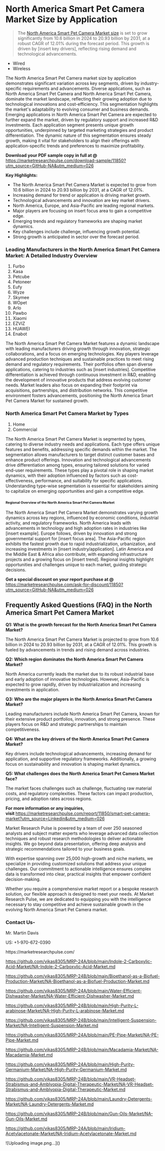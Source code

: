 <h1>North America Smart Pet Camera Market&nbsp;Size by Application</h1><blockquote><p>The <a href="https://marketresearchpulse.com/download-sample/11850?utm_source=GitHub-NA&amp;utm_medium=026">North America Smart Pet Camera Market size</a> is set to grow significantly from 10.6 billion in 2024 to 20.93 billion by 2031, at a robust CAGR of 12.01% during the forecast period. This growth is driven by [insert key drivers], reflecting rising demand and technological advancements.</p></blockquote><ul><li>Wired<li> Wireless</li></ul><p>The North America Smart Pet Camera market size by application demonstrates significant variation across key segments, driven by industry-specific requirements and advancements. Diverse applications, such as North America Smart Pet Camera and North America Smart Pet Camera, dominate the market landscape, reflecting their growing adoption due to technological innovations and cost-efficiency. This segmentation highlights the market's adaptability to evolving consumer and business demands. Emerging applications in North America Smart Pet Camera are expected to further expand the market, driven by regulatory support and increased R&D investments. Each application segment presents unique growth opportunities, underpinned by targeted marketing strategies and product differentiation. The dynamic nature of this segmentation ensures steady growth, making it vital for stakeholders to align their offerings with application-specific trends and preferences to maximize profitability.</p><p><strong>Download your PDF sample copy in full at @ </strong><a href="https://marketresearchpulse.com/download-sample/11850?utm_source=GitHub-NA&amp;utm_medium=026">https://marketresearchpulse.com/download-sample/11850?utm_source=GitHub-NA&amp;utm_medium=026</a></p><p><strong>Key Highlights: </strong></p><ul><li>The North America Smart Pet Camera Market is expected to grow from 10.6 billion in 2024 to 20.93 billion by 2031, at a CAGR of 12.01%.</li><li>Increasing demand for trend or application is driving market growth.</li><li>Technological advancements and innovation are key market drivers.</li><li>North America, Europe, and Asia-Pacific are leading regional markets.</li><li>Major players are focusing on insert focus area to gain a competitive edge.</li><li>Emerging trends and regulatory frameworks are shaping market dynamics.</li><li>Key challenges include challenge, influencing growth potential.</li><li>Strong growth is anticipated in sector over the forecast period.</li></ul><h3>Leading Manufacturers in the North America Smart Pet Camera Market: A Detailed Industry Overview</h3><ol><li>Furbo</li><li>Kasa</li><li>Petcube</li><li>Petoneer</li><li>Eufy</li><li>Wyze</li><li>Skymee</li><li>WOpet</li><li>Arlo</li><li>Pawbo</li><li>Xiaomi</li><li>EZVIZ</li><li>HUAWEI</li><li>Enabot</li></ol><div class="flex max-w-full flex-col flex-grow"><div class="min-h-8 text-message flex w-full flex-col items-end gap-2 whitespace-normal break-words [.text-message+&amp;]:mt-5" dir="auto" data-message-author-role="assistant" data-message-id="fd8432e4-4910-450d-b182-61b7bfb0a01f" data-message-model-slug="gpt-4o"><div class="flex w-full flex-col gap-1 empty:hidden first:pt-[3px]"><div class="markdown prose w-full break-words dark:prose-invert light"><p>The North America Smart Pet Camera Market features a dynamic landscape with leading manufacturers driving growth through innovation, strategic collaborations, and a focus on emerging technologies. Key players leverage advanced production techniques and sustainable practices to meet rising demand and regulatory requirements. Their portfolios often span diverse applications, catering to industries such as [insert industries]. Competitive differentiation is achieved through continuous investment in R&amp;D, enabling the development of innovative products that address evolving customer needs. Market leaders also focus on expanding their footprint via acquisitions, partnerships, and distribution networks. This competitive environment fosters advancements, positioning the North America Smart Pet Camera Market for sustained growth.</p></div></div></div></div><h3>North America Smart Pet Camera Market by Types</h3><ol><li>Home<li> Commercial</li></ol><div class="flex max-w-full flex-col flex-grow"><div class="min-h-8 text-message flex w-full flex-col items-end gap-2 whitespace-normal break-words [.text-message+&amp;]:mt-5" dir="auto" data-message-author-role="assistant" data-message-id="084470be-0bb7-4664-bddf-5156b4f41249" data-message-model-slug="gpt-4o-mini"><div class="flex w-full flex-col gap-1 empty:hidden first:pt-[3px]"><div class="markdown prose w-full break-words dark:prose-invert light"><p>The North America Smart Pet Camera Market is segmented by types, catering to diverse industry needs and applications. Each type offers unique features and benefits, addressing specific demands within the market. The segmentation allows manufacturers to target distinct customer bases and enhance product offerings. Innovation and technological advancements drive differentiation among types, ensuring tailored solutions for varied end-user requirements. These types play a pivotal role in shaping market dynamics, with their adoption influenced by factors such as cost-effectiveness, performance, and suitability for specific applications. Understanding type-wise segmentation is essential for stakeholders aiming to capitalize on emerging opportunities and gain a competitive edge.</p></div></div></div></div><h3><span style="font-size: 11px;">Regional Overview of the North America Smart Pet Camera Market</span></h3><div class="flex max-w-full flex-col flex-grow"><div class="min-h-8 text-message flex w-full flex-col items-end gap-2 whitespace-normal break-words [.text-message+&amp;]:mt-5" dir="auto" data-message-author-role="assistant" data-message-id="e9038762-ce64-4e30-91c9-9bd413514231" data-message-model-slug="gpt-4o-mini"><div class="flex w-full flex-col gap-1 empty:hidden first:pt-[3px]"><div class="markdown prose w-full break-words dark:prose-invert light"><p>The North America Smart Pet Camera Market demonstrates varying growth dynamics across key regions, influenced by economic conditions, industrial activity, and regulatory frameworks. North America leads with advancements in technology and high adoption rates in industries like [insert example]. Europe follows, driven by innovation and strong governmental support for [insert focus area]. The Asia-Pacific region exhibits the fastest growth due to rapid industrialization, urbanization, and increasing investments in [insert industry/application]. Latin America and the Middle East &amp; Africa also contribute, with expanding infrastructure projects and a growing focus on [insert trend]. Regional insights highlight opportunities and challenges unique to each market, guiding strategic decisions.</p></div></div></div></div><p><strong>Get a special discount on your report purchase at @ </strong><a href="https://marketresearchpulse.com/ask-for-discount/11850?utm_source=GitHub-NA&amp;utm_medium=026">https://marketresearchpulse.com/ask-for-discount/11850?utm_source=GitHub-NA&amp;utm_medium=026</a></p><h2>Frequently Asked Questions (FAQ) in the North America Smart Pet Camera Market</h2><p><strong>Q1: What is the growth forecast for the North America Smart Pet Camera Market?</strong></p><p>The North America Smart Pet Camera Market is projected to grow from 10.6 billion in 2024 to 20.93 billion by 2031, at a CAGR of 12.01%. This growth is fueled by advancements in trends and rising demand across industries.</p><p><strong>Q2: Which region dominates the North America Smart Pet Camera Market?</strong></p><p>North America currently leads the market due to its robust industrial base and early adoption of innovative technologies. However, Asia-Pacific is expected to grow rapidly, driven by industrialization and increasing investments in application.</p><p><strong>Q3: Who are the major players in the North America Smart Pet Camera Market?</strong></p><p>Leading manufacturers include North America Smart Pet Camera, known for their extensive product portfolios, innovation, and strong presence. These players focus on R&amp;D and strategic partnerships to maintain competitiveness.</p><p><strong>Q4: What are the key drivers of the North America Smart Pet Camera Market?</strong></p><p>Key drivers include technological advancements, increasing demand for application, and supportive regulatory frameworks. Additionally, a growing focus on sustainability and innovation is shaping market dynamics.</p><p><strong>Q5: What challenges does the North America Smart Pet Camera Market face?</strong></p><p>The market faces challenges such as challenge, fluctuating raw material costs, and regulatory complexities. These factors can impact production, pricing, and adoption rates across regions.</p><p><strong>For more information or any inquiries, visit&nbsp;</strong><a href="https://marketresearchpulse.com/report/11850/smart-pet-camera-market?utm_source=Linkedin&utm_medium=026">https://marketresearchpulse.com/report/11850/smart-pet-camera-market?utm_source=Linkedin&utm_medium=026</a></p><p>Market Research Pulse is powered by a team of over 250 seasoned analysts and subject matter experts who leverage advanced data collection techniques and robust research methodologies to deliver actionable insights. We go beyond data presentation, offering deep analysis and strategic recommendations tailored to your business goals.</p><p>With expertise spanning over 25,000 high-growth and niche markets, we specialize in providing customized solutions that address your unique challenges. Our commitment to actionable intelligence ensures complex data is transformed into clear, practical insights that empower confident decision-making.</p><p>Whether you require a comprehensive market report or a bespoke research solution, our flexible approach is designed to meet your needs. At Market Research Pulse, we are dedicated to equipping you with the intelligence necessary to stay competitive and achieve sustainable growth in the evolving North America Smart Pet Camera market.</p><h3><strong>Contact Us-</strong></h3><p>Mr. Martin Davis</p><p>US: +1-970-672-0390</p><p>https://marketresearchpulse.com/</p><p><a href="https://github.com/vikas8305/MRP-24A/blob/main/Indole-2-Carboxylic-Acid-Market/NA-Indole-2-Carboxylic-Acid-Market.md">https://github.com/vikas8305/MRP-24A/blob/main/Indole-2-Carboxylic-Acid-Market/NA-Indole-2-Carboxylic-Acid-Market.md</a></p><p><a href="https://github.com/vikas8305/MRP-24B/blob/main/Bioethanol-as-a-Biofuel-Production-Market/NA-Bioethanol-as-a-Biofuel-Production-Market.md">https://github.com/vikas8305/MRP-24B/blob/main/Bioethanol-as-a-Biofuel-Production-Market/NA-Bioethanol-as-a-Biofuel-Production-Market.md</a></p><p><a href="https://github.com/vikas8305/MRP-24A/blob/main/Water-Efficient-Dishwasher-Market/NA-Water-Efficient-Dishwasher-Market.md">https://github.com/vikas8305/MRP-24A/blob/main/Water-Efficient-Dishwasher-Market/NA-Water-Efficient-Dishwasher-Market.md</a></p><p><a href="https://github.com/vikas8305/MRP-24B/blob/main/High-Purity-L-arabinose-Market/NA-High-Purity-L-arabinose-Market.md">https://github.com/vikas8305/MRP-24B/blob/main/High-Purity-L-arabinose-Market/NA-High-Purity-L-arabinose-Market.md</a></p><p><a href="https://github.com/vikas8305/MRP-24B/blob/main/Intelligent-Suspension-Market/NA-Intelligent-Suspension-Market.md">https://github.com/vikas8305/MRP-24B/blob/main/Intelligent-Suspension-Market/NA-Intelligent-Suspension-Market.md</a></p><p><a href="https://github.com/vikas8305/MRP-24A/blob/main/PE-Pipe-Market/NA-PE-Pipe-Market.md">https://github.com/vikas8305/MRP-24A/blob/main/PE-Pipe-Market/NA-PE-Pipe-Market.md</a></p><p><a href="https://github.com/vikas8305/MRP-24B/blob/main/Macadamia-Market/NA-Macadamia-Market.md">https://github.com/vikas8305/MRP-24B/blob/main/Macadamia-Market/NA-Macadamia-Market.md</a></p><p><a href="https://github.com/vikas8305/MRP-24A/blob/main/High-Purity-Germanium-Market/NA-High-Purity-Germanium-Market.md">https://github.com/vikas8305/MRP-24A/blob/main/High-Purity-Germanium-Market/NA-High-Purity-Germanium-Market.md</a></p><p><a href="https://github.com/vikas8305/MRP-24B/blob/main/VR-Headset-Strabismus-and-Amblyopia-Digital-Therapeutic-Market/NA-VR-Headset-Strabismus-and-Amblyopia-Digital-Therapeutic-Market.md">https://github.com/vikas8305/MRP-24B/blob/main/VR-Headset-Strabismus-and-Amblyopia-Digital-Therapeutic-Market/NA-VR-Headset-Strabismus-and-Amblyopia-Digital-Therapeutic-Market.md</a></p><p><a href="https://github.com/vikas8305/MRP-24A/blob/main/Laundry-Detergents-Market/NA-Laundry-Detergents-Market.md">https://github.com/vikas8305/MRP-24A/blob/main/Laundry-Detergents-Market/NA-Laundry-Detergents-Market.md</a></p><p><a href="https://github.com/vikas8305/MRP-24B/blob/main/Gun-Oils-Market/NA-Gun-Oils-Market.md">https://github.com/vikas8305/MRP-24B/blob/main/Gun-Oils-Market/NA-Gun-Oils-Market.md</a></p><p><a href="https://github.com/vikas8305/MRP-24A/blob/main/Iridium-Acetylacetonate-Market/NA-Iridium-Acetylacetonate-Market.md">https://github.com/vikas8305/MRP-24A/blob/main/Iridium-Acetylacetonate-Market/NA-Iridium-Acetylacetonate-Market.md</a></p>
![Uploading image.png…]()
